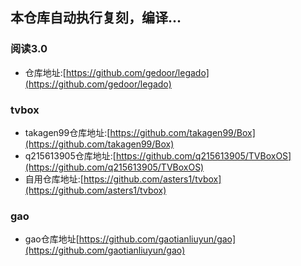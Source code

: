 ## 本仓库自动执行复刻，编译...

### 阅读3.0
- 仓库地址:[https://github.com/gedoor/legado](https://github.com/gedoor/legado)
### tvbox
- takagen99仓库地址:[https://github.com/takagen99/Box](https://github.com/takagen99/Box)
- q215613905仓库地址:[https://github.com/q215613905/TVBoxOS](https://github.com/q215613905/TVBoxOS)
- 自用仓库地址:[https://github.com/asters1/tvbox](https://github.com/asters1/tvbox)
### gao
- gao仓库地址[https://github.com/gaotianliuyun/gao](https://github.com/gaotianliuyun/gao)
